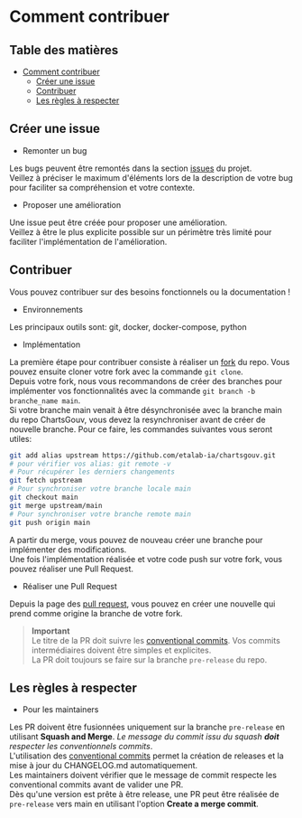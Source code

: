 # Comment contribuer

## Table des matières
- [Comment contribuer](#comment-contribuer)
  - [Créer une issue](#créer-une-issue)
  - [Contribuer](#contribuer)
  - [Les règles à respecter](#les-règles-à-respecter)

## Créer une issue

- Remonter un bug

Les bugs peuvent être remontés dans la section [issues](https://github.com/etalab-ia/chartsgouv/issues) du projet.  
Veillez à préciser le maximum d'éléments lors de la description de votre bug pour faciliter sa compréhension et votre contexte.

- Proposer une amélioration

Une issue peut être créée pour proposer une amélioration.  
Veillez à être le plus explicite possible sur un périmètre très limité pour faciliter l'implémentation de l'amélioration.

## Contribuer

Vous pouvez contribuer sur des besoins fonctionnels ou la documentation !

- Environnements

Les principaux outils sont: git, docker, docker-compose, python

- Implémentation

La première étape pour contribuer consiste à réaliser un [fork](https://docs.github.com/fr/pull-requests/collaborating-with-pull-requests/working-with-forks/about-forks) du repo. Vous pouvez ensuite cloner votre fork avec la commande `git clone`.  
Depuis votre fork, nous vous recommandons de créer des branches pour implémenter vos fonctionnalités avec la commande `git branch -b branche_name main`.  
Si votre branche main venait à être désynchronisée avec la branche main du repo ChartsGouv, vous devez la resynchroniser avant de créer de nouvelle branche. Pour ce faire, les commandes suivantes vous seront utiles:
```bash
git add alias upstream https://github.com/etalab-ia/chartsgouv.git
# pour vérifier vos alias: git remote -v
# Pour récupérer les derniers changements
git fetch upstream
# Pour synchroniser votre branche locale main 
git checkout main
git merge upstream/main
# Pour synchroniser votre branche remote main 
git push origin main
```
A partir du merge, vous pouvez de nouveau créer une branche pour implémenter des modifications.  
Une fois l'implémentation réalisée et votre code push sur votre fork, vous pouvez réaliser une Pull Request.

- Réaliser une Pull Request

Depuis la page des [pull request](https://github.com/etalab-ia/chartsgouv/pulls), vous pouvez en créer une nouvelle qui prend comme origine la branche de votre fork.  
> **Important**  
Le titre de la PR doit suivre les [conventional commits](https://gist.github.com/qoomon/5dfcdf8eec66a051ecd85625518cfd13#types). Vos commits intermédiaires doivent être simples et explicites.  
La PR doit toujours se faire sur la branche `pre-release` du repo.

## Les règles à respecter

- Pour les maintainers

Les PR doivent être fusionnées uniquement sur la branche `pre-release` en utilisant **Squash and Merge**. _Le message du commit issu du squash **doit** respecter les conventionnels commits_.  
L'utilisation des [conventional commits](https://gist.github.com/qoomon/5dfcdf8eec66a051ecd85625518cfd13#types) permet la création de releases et la mise à jour du CHANGELOG.md automatiquement.  
Les maintainers doivent vérifier que le message de commit respecte les conventional commits avant de valider une PR.  
Dès qu'une version est prête à être release, une PR peut être réalisée de `pre-release` vers main en utilisant l'option **Create a merge commit**.